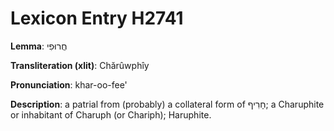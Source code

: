 # Lexicon Entry H2741

**Lemma**: חֲרוּפִי

**Transliteration (xlit)**: Chărûwphîy

**Pronunciation**: khar-oo-fee'

**Description**:
a patrial from (probably) a collateral form of חָרִיף; a Charuphite or inhabitant of Charuph (or Chariph); Haruphite.
